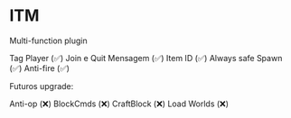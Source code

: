 # ITM

Multi-function plugin

Tag Player (✅)
Join e Quit Mensagem (✅)
Item ID (✅)
Always safe Spawn (✅)
Anti-fire (✅)

Futuros upgrade:

Anti-op (❌) 
BlockCmds (❌) 
CraftBlock (❌) 
Load Worlds (❌) 
